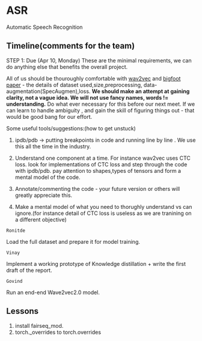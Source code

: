# ASR
Automatic Speech Recognition



## Timeline(comments for the team)

STEP 1: Due (Apr 10, Monday)
These are the minimal requirements, we can do anything else that benefits the overall project.

All of us should be thouroughly comfortable with [wav2vec](https://arxiv.org/abs/2006.11477) and [bigfoot paper](https://arxiv.org/abs/2103.15760) - the details of dataset used,size,preprocessing, data-augmentation(SpecAugmen),loss. **We should make an attempt at gaining clarity, not a vague idea. We will not use fancy names, words != understanding.** Do what ever necessary for this before our next meet. If we can learn to handle ambiguity , and gain the skill of figuring things out - that would be good bang for our effort.


Some useful tools/suggestions:(how to get unstuck)

1. ipdb/pdb -> putting breakpoints in code and running line by line . We use this all the time in the industry.

2. Understand one component at a time. For instance wav2vec uses CTC loss. look for implementations of CTC loss and step through the code with ipdb/pdb. pay attention to shapes,types of tensors and form a mental model of the code.

3. Annotate/commenting the code - your future version or others will greatly appreciate this.

4. Make a mental model of what you need to thorughly understand vs can ignore.(for instance detail of CTC loss is useless as we are tranining on a different objective)




`Ronitde`

Load the full dataset and prepare it for model training. 

`Vinay`

Implement a working prototype of Knowledge distillation + write the first draft of the report.

`Govind`

Run an end-end Wave2vec2.0 model.


## Lessons

1. install fairseq_mod.
2. torch._overrides to torch.overrides
